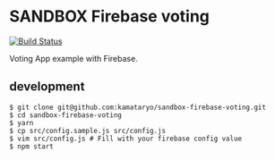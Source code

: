 # SANDBOX Firebase voting

[![Build Status](https://travis-ci.org/kamataryo/sandbox-firebase-voting.svg?branch=master)](https://travis-ci.org/kamataryo/sandbox-firebase-voting)

Voting App example with Firebase.

## development

```shell
$ git clone git@github.com:kamataryo/sandbox-firebase-voting.git
$ cd sandbox-firebase-voting
$ yarn
$ cp src/config.sample.js src/config.js
$ vim src/config.js # Fill with your firebase config value
$ npm start
```
